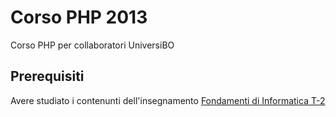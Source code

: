 Corso PHP 2013
==============
Corso PHP per collaboratori UniversiBO
## Prerequisiti
Avere studiato i contenunti dell'insegnamento [Fondamenti di Informatica T-2](http://enricodenti.disi.unibo.it/Fond/2012-2013/index.shtml)
